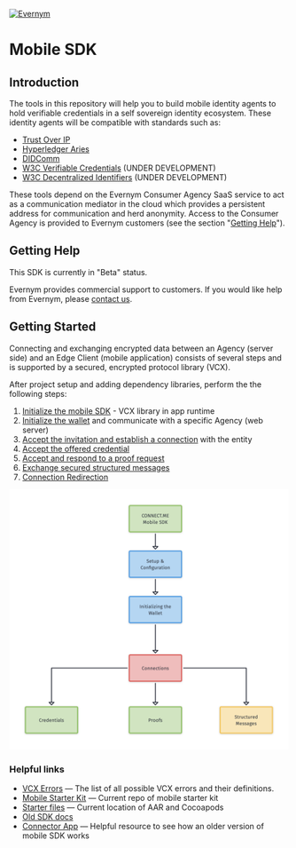 <a href="https://www.evernym.com/"><img src="https://pbs.twimg.com/profile_images/1022255393395929088/0eYH-Os__400x400.jpg" title="Evernym" style="width: 150px"></a>

# Mobile SDK

## Introduction
The tools in this repository will help you to build mobile identity agents to hold verifiable credentials in a self sovereign identity ecosystem. These identity agents will be compatible with standards such as:
* [Trust Over IP](https://trustoverip.org/)
* [Hyperledger Aries](https://www.hyperledger.org/use/aries)
* [DIDComm](https://identity.foundation/working-groups/did-comm.html)
* [W3C Verifiable Credentials](https://www.w3.org/2017/vc/WG/) (UNDER DEVELOPMENT)
* [W3C Decentralized Identifiers](https://w3c.github.io/did-core/) (UNDER DEVELOPMENT)

These tools depend on the Evernym Consumer Agency SaaS service to act as a communication mediator in the cloud which provides a persistent address for communication and herd anonymity. Access to the Consumer Agency is provided to Evernym customers (see the section "[Getting Help](#getting-help)").


## Getting Help
This SDK is currently in "Beta" status.

Evernym provides commercial support to customers. If you would like help from Evernym, please [contact us](https://www.evernym.com/our-team/#contact).


## Getting Started
Connecting and exchanging encrypted data between an Agency (server side) and an Edge Client (mobile application) consists of several steps and is supported by a secured, encrypted protocol library (VCX). 

After project setup and adding dependency libraries, perform the the following steps: 

1. [Initialize the mobile SDK](1.ProjectSetup.md) - VCX library in app runtime 
2. [Initialize the wallet](2.InitializingTheWallet.md) and communicate with a specific Agency (web server)
3. [Accept the invitation and establish a connection](3.Connections.md) with the entity  
4. [Accept the offered credential](4.Credentials.md)
5. [Accept and respond to a proof request](5.Proofs.md)
6. [Exchange secured structured messages](6.StructuredMessages.md)
7. [Connection Redirection](7.ConnectionRedirection.md)
   
![Mobile SDK Flow](wiki-images/ConnectMeMobileSDK.png)


<!--To be created in response to customer feedback ## FAQ
 
- **How do I do *specifically* so and so?**
    - No problem! Just do this. -->

### Helpful links
- [VCX Errors](VcxErrors.md) &#8212; The list of all possible VCX errors and their definitions. 
- <a href="https://github.com/evernym/mobile-starter" target="_blank">Mobile Starter Kit</a> &#8212; Current repo of mobile starter kit
- <a href="https://drive.google.com/drive/folders/1-ySuVqU7q79jG2epoVJH4bFU1CqWVGnR?usp=sharing" target="_blank">
    Starter files</a> &#8212; Current location of AAR and Cocoapods
- <a href=" https://docs.google.com/document/d/1HAa27qArYlU0NO1VbEjA8ANXmVHl-b7fxa40e21I5L8/edit" target="_blank">
    Old SDK docs</a>
- <a href=" https://docs.google.com/document/d/1HAa27qArYlU0NO1VbEjA8ANXmVHl-b7fxa40e21I5L8/edit" target="_blank">
    Connector App</a> &#8212; Helpful resource to see how an older version of mobile SDK works

